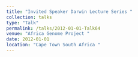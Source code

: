 ```yaml
---
title: "Invited Speaker Darwin Lecture Series "
collection: talks
type: "Talk"
permalink: /talks/2012-01-01-Talk64
venue: "Africa Genome Project "
date: 2012-01-01
location: "Cape Town South Africa "
---
```

